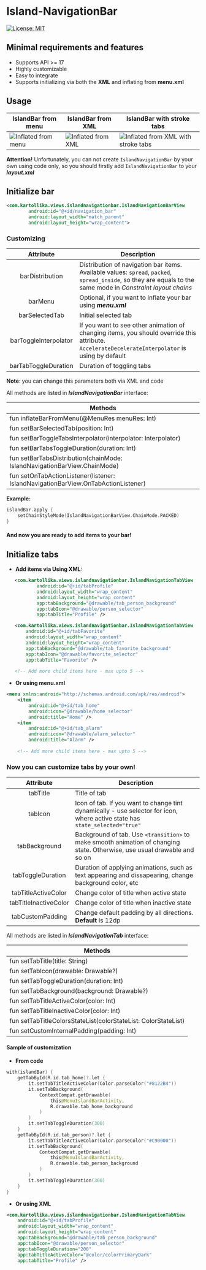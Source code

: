 # Island-NavigationBar
[![License: MIT](https://img.shields.io/badge/License-MIT-yellow.svg)](https://opensource.org/licenses/MIT)

## Minimal requirements and features
- Supports API >= 17
- Highly customizable
- Easy to integrate
- Supports initializing via both the **XML** and inflating from **menu.xml**

## Usage

| IslandBar from menu | IslandBar from XML | IslandBar with stroke tabs |
| --- | --- | --- |
| ![Inflated from menu](https://github.com/kartollika/Island-NavigationBar/raw/master/samples/from_menu.gif) | ![Inflated from XML](https://github.com/kartollika/Island-NavigationBar/raw/master/samples/xml.gif) | ![Inflated from XML with stroke tabs](https://github.com/kartollika/Island-NavigationBar/raw/master/samples/xml_stroked.gif) |

**Attention!** 
Unfortunately, you can not create `IslandNavigationBar` by your own using code only, so you should firstly add `IslandNavigationBar` to your ***layout.xml***

## Initialize bar
```xml
<com.kartollika.views.islandnavigationbar.IslandNavigationBarView
        android:id="@+id/navigation_bar"
        android:layout_width="match_parent"
        android:layout_height="wrap_content">
```

### Customizing 

| **Attribute**  | **Description** |
|:---:|---|
| barDistribution | Distribution of navigation bar items. Available values: `spread`, `packed`, `spread_inside`, so they are equals to the same mode in *Constraint layout chains* |
| barMenu | Optional, if you want to inflate your bar using ***menu.xml*** |
| barSelectedTab | Initial selected tab |
| barToggleInterpolator | If you want to see other animation of changing items, you should override this attribute. `AccelerateDecelerateInterpolator` is using by default |
| barTabToggleDuration | Duration of toggling tabs |

**Note**: you can change this parameters both via XML and code

All methods are listed in ***IslandNavigationBar*** interface:

| **Methods** |
| --- |
| fun inflateBarFromMenu(@MenuRes menuRes: Int) |
| fun setBarSelectedTab(position: Int) |
| fun setBarToggleTabsInterpolator(interpolator: Interpolator) |
| fun setBarTabsToggleDuration(duration: Int) |
| fun setBarTabsDistribution(chainMode: IslandNavigationBarView.ChainMode)|
| fun setOnTabActionListener(listener: IslandNavigationBarView.OnTabActionListener) |

**Example:** 

```kotlin
islandBar.apply { 
    setChainStyleMode(IslandNavigationBarView.ChainMode.PACKED)            
}
```

#### And now you are ready to add items to your bar!

## Initialize tabs

- **Add items via Using XML:**
```xml
   <com.kartollika.views.islandnavigationbar.IslandNavigationTabView
           android:id="@+id/tabProfile"
           android:layout_width="wrap_content"
           android:layout_height="wrap_content"
           app:tabBackground="@drawable/tab_person_background"
           app:tabIcon="@drawable/person_selector"
           app:tabTitle="Profile" />

   <com.kartollika.views.islandnavigationbar.IslandNavigationTabView
       android:id="@+id/tabFavorite"
       android:layout_width="wrap_content"
       android:layout_height="wrap_content"
       app:tabBackground="@drawable/tab_favorite_background"
       app:tabIcon="@drawable/favorite_selector"
       app:tabTitle="Favorite" />
       
   <!-- Add more child items here - max upto 5 -->
```

- **Or using menu.xml**

```xml
<menu xmlns:android="http://schemas.android.com/apk/res/android">
    <item
        android:id="@+id/tab_home"
        android:icon="@drawable/home_selector"
        android:title="Home" />
    <item
        android:id="@+id/tab_alarm"
        android:icon="@drawable/alarm_selector"
        android:title="Alarm" />
        
    <!-- Add more child items here - max upto 5 -->
```

### Now you can customize tabs by your own!

| **Attribute**  | **Description** |
|:---:|---|
| tabTitle | Title of tab |
| tabIcon | Icon of tab. If you want to change tint dynamically - use selector for icon, where active state has `state_selected="true"` |
| tabBackground | Background of tab. Use `<transition>` to make smooth animation of changing state. Otherwise, use usual drawable and so on |
| tabToggleDuration | Duration of applying animations, such as text appearing and dissapearing, change background color, etc |
| tabTitleActiveColor | Change color of title when active state |
| tabTitleInactiveColor |  Change color of title when inactive state  |
| tabCustomPadding |  Change default padding by all directions. **Default** is 12dp  |

All methods are listed in ***IslandNavigationTab*** interface:

| **Methods** |
| --- |
| fun setTabTitle(title: String) |
| fun setTabIcon(drawable: Drawable?) |
| fun setTabToggleDuration(duration: Int) |
| fun setTabBackground(background: Drawable?) |
| fun setTabTitleActiveColor(color: Int) |
| fun setTabTitleInactiveColor(color: Int) |
| fun setTabTitleColorsStateList(colorStateList: ColorStateList) |
| fun setCustomInternalPadding(padding: Int) |
   
#### Sample of customization

- **From code**

```kotlin
with(islandBar) {
    getTabById(R.id.tab_home)?.let {
        it.setTabTitleActiveColor(Color.parseColor("#8122B4"))
        it.setTabBackground(
            ContextCompat.getDrawable(
                this@MenuIslandBarActivity,
                R.drawable.tab_home_background
            )
        )
        it.setTabToggleDuration(300)
    }
    getTabById(R.id.tab_person)?.let {
        it.setTabTitleActiveColor(Color.parseColor("#C90000"))
        it.setTabBackground(
            ContextCompat.getDrawable(
                this@MenuIslandBarActivity,
                R.drawable.tab_person_background
            )
        )
        it.setTabToggleDuration(300)
    }
}
```

- **Or using XML**

```xml
<com.kartollika.views.islandnavigationbar.IslandNavigationTabView
    android:id="@+id/tabProfile"
    android:layout_width="wrap_content"
    android:layout_height="wrap_content"
    app:tabBackground="@drawable/tab_person_background"
    app:tabIcon="@drawable/person_selector"
    app:tabToggleDuration="200"
    app:tabTitleActiveColor="@color/colorPrimaryDark"
    app:tabTitle="Profile" />
```




